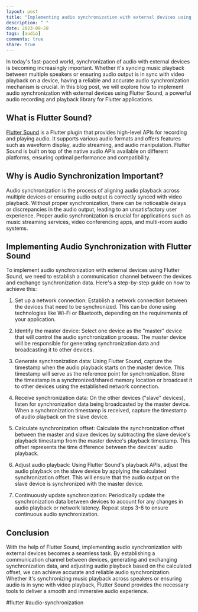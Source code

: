 ```yaml
---
layout: post
title: "Implementing audio synchronization with external devices using Flutter Sound"
description: " "
date: 2023-09-28
tags: [audio]
comments: true
share: true
---
```


In today's fast-paced world, synchronization of audio with external devices is becoming increasingly important. Whether it's syncing music playback between multiple speakers or ensuring audio output is in sync with video playback on a device, having a reliable and accurate audio synchronization mechanism is crucial. In this blog post, we will explore how to implement audio synchronization with external devices using Flutter Sound, a powerful audio recording and playback library for Flutter applications.

## What is Flutter Sound?

[Flutter Sound](https://pub.dev/packages/flutter_sound) is a Flutter plugin that provides high-level APIs for recording and playing audio. It supports various audio formats and offers features such as waveform display, audio streaming, and audio manipulation. Flutter Sound is built on top of the native audio APIs available on different platforms, ensuring optimal performance and compatibility.

## Why is Audio Synchronization Important?

Audio synchronization is the process of aligning audio playback across multiple devices or ensuring audio output is correctly synced with video playback. Without proper synchronization, there can be noticeable delays or discrepancies in the audio output, leading to an unsatisfactory user experience. Proper audio synchronization is crucial for applications such as music streaming services, video conferencing apps, and multi-room audio systems.

## Implementing Audio Synchronization with Flutter Sound

To implement audio synchronization with external devices using Flutter Sound, we need to establish a communication channel between the devices and exchange synchronization data. Here's a step-by-step guide on how to achieve this:

1. Set up a network connection: Establish a network connection between the devices that need to be synchronized. This can be done using technologies like Wi-Fi or Bluetooth, depending on the requirements of your application.

2. Identify the master device: Select one device as the "master" device that will control the audio synchronization process. The master device will be responsible for generating synchronization data and broadcasting it to other devices.

3. Generate synchronization data: Using Flutter Sound, capture the timestamp when the audio playback starts on the master device. This timestamp will serve as the reference point for synchronization. Store the timestamp in a synchronized/shared memory location or broadcast it to other devices using the established network connection.

4. Receive synchronization data: On the other devices ("slave" devices), listen for synchronization data being broadcasted by the master device. When a synchronization timestamp is received, capture the timestamp of audio playback on the slave device.

5. Calculate synchronization offset: Calculate the synchronization offset between the master and slave devices by subtracting the slave device's playback timestamp from the master device's playback timestamp. This offset represents the time difference between the devices' audio playback.

6. Adjust audio playback: Using Flutter Sound's playback APIs, adjust the audio playback on the slave device by applying the calculated synchronization offset. This will ensure that the audio output on the slave device is synchronized with the master device.

7. Continuously update synchronization: Periodically update the synchronization data between devices to account for any changes in audio playback or network latency. Repeat steps 3-6 to ensure continuous audio synchronization.

## Conclusion

With the help of Flutter Sound, implementing audio synchronization with external devices becomes a seamless task. By establishing a communication channel between devices, generating and exchanging synchronization data, and adjusting audio playback based on the calculated offset, we can achieve accurate and reliable audio synchronization. Whether it's synchronizing music playback across speakers or ensuring audio is in sync with video playback, Flutter Sound provides the necessary tools to deliver a smooth and immersive audio experience.

#flutter #audio-synchronization
